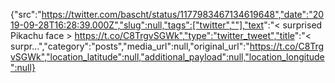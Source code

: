 {"src":"https://twitter.com/bascht/status/1177983467134619648","date":"2019-09-28T16:28:39.000Z","slug":null,"tags":["twitter",""],"text":"&lt; surprised Pikachu face &gt; https://t.co/C8TrgvSGWk","type":"twitter_tweet","title":"&lt; surpr…","category":"posts","media_url":null,"original_url":"https://t.co/C8TrgvSGWk","location_latitude":null,"additional_payload":null,"location_longitude":null}